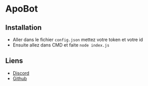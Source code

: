 # ApoBot

## Installation

* Aller dans le fichier `config.json` mettez votre token et votre id
* Ensuite allez dans CMD et faite `node index.js`

## Liens

*   [Discord](https://discord.gg/GEhdsMBqeT)
*   [Github](https://github.com/KazrilDev/)
